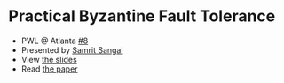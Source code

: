 # Practical Byzantine Fault Tolerance

- PWL @ Atlanta [#8](https://www.meetup.com/Papers-We-Love-Atlanta/events/bhvjlpyxmbpb/)
- Presented by [Samrit Sangal](https://twitter.com/samritsangal)
- View [the slides](https://github.com/papers-we-love/atlanta/blob/master/presentations/byzantine-fault-tolerance/pwl-08-pbft.pdf)
- Read [the paper](http://pmg.csail.mit.edu/papers/osdi99.pdf)
